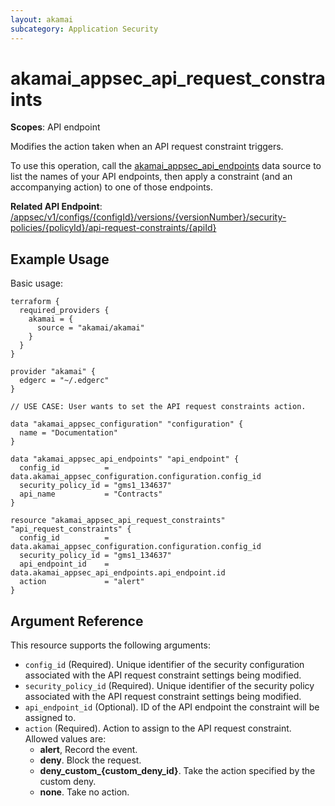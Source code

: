 ```yaml
---
layout: akamai
subcategory: Application Security
---
```


# akamai_appsec_api_request_constraints

**Scopes**: API endpoint

Modifies the action taken when an API request constraint triggers.

To use this operation, call the [akamai_appsec_api_endpoints](https://registry.terraform.io/providers/akamai/akamai/latest/docs/resources/appsec_attack_group) data source to list the names of your API endpoints, then apply a constraint (and an accompanying action) to one of those endpoints.

**Related API Endpoint**: [/appsec/v1/configs/{configId}/versions/{versionNumber}/security-policies/{policyId}/api-request-constraints/{apiId}](https://techdocs.akamai.com/application-security/reference/put-api-request-constraints-api)

## Example Usage

Basic usage:

```
terraform {
  required_providers {
    akamai = {
      source = "akamai/akamai"
    }
  }
}

provider "akamai" {
  edgerc = "~/.edgerc"
}

// USE CASE: User wants to set the API request constraints action.

data "akamai_appsec_configuration" "configuration" {
  name = "Documentation"
}

data "akamai_appsec_api_endpoints" "api_endpoint" {
  config_id          = data.akamai_appsec_configuration.configuration.config_id
  security_policy_id = "gms1_134637"
  api_name           = "Contracts"
}

resource "akamai_appsec_api_request_constraints" "api_request_constraints" {
  config_id          = data.akamai_appsec_configuration.configuration.config_id
  security_policy_id = "gms1_134637"
  api_endpoint_id    = data.akamai_appsec_api_endpoints.api_endpoint.id
  action             = "alert"
}
```

## Argument Reference

This resource supports the following arguments:

- `config_id` (Required). Unique identifier of the security configuration associated with the API request constraint settings being modified.
- `security_policy_id` (Required). Unique identifier of the security policy associated with the API request constraint settings being modified.
- `api_endpoint_id` (Optional). ID of the API endpoint the constraint will be assigned to.
- `action` (Required). Action to assign to the API request constraint. Allowed values are:
  - **alert**, Record the event.
  - **deny**. Block the request.
  - **deny_custom_{custom_deny_id}**. Take the action specified by the custom deny.
  - **none**. Take no action.